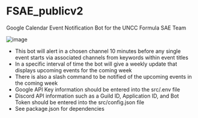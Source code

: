 # FSAE_publicv2
Google Calendar Event Notification Bot for the UNCC Formula SAE Team

![image](https://user-images.githubusercontent.com/90803531/210123558-f350ebd9-69cd-4ed9-b697-0067358396f0.png)

- This bot will alert in a chosen channel 10 minutes before any single event starts via associated channels from keywords within event titles
- In a specific interval of time the bot will give a weekly update that displays upcoming events for the coming week
- There is also a slash command to be notified of the upcoming events in the coming week 
- Google API Key information should be entered into the src/.env file
- Discord API information such as a Guild ID, Application ID, and Bot Token should be entered into the src/config.json file
- See package.json for dependencies

